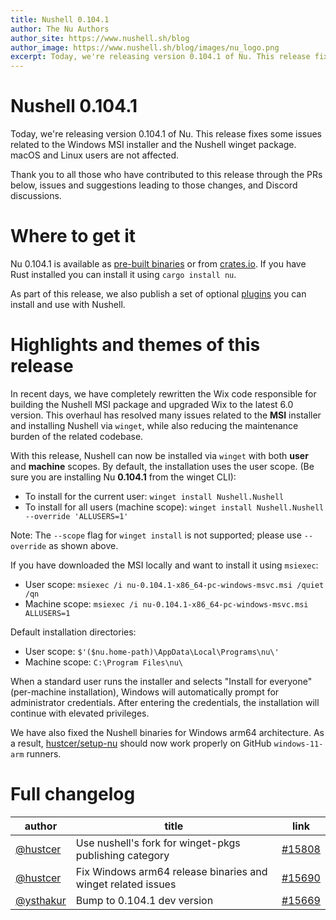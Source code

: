 ```yaml
---
title: Nushell 0.104.1
author: The Nu Authors
author_site: https://www.nushell.sh/blog
author_image: https://www.nushell.sh/blog/images/nu_logo.png
excerpt: Today, we're releasing version 0.104.1 of Nu. This release fixes some issues related to the Windows MSI installer and the Nushell winget package.
---
```


<!-- TODO: complete the excerpt above -->

<!-- NOTE: start from the TODO all the way at the bottom (and sort of work your way up) -->

# Nushell 0.104.1

<!-- TODO: write this excerpt -->

Today, we're releasing version 0.104.1 of Nu. This release fixes some issues related to the Windows MSI installer and the Nushell winget package. macOS and Linux users are not affected.

Thank you to all those who have contributed to this release through the PRs below, issues and suggestions leading to those changes, and Discord discussions.

# Where to get it

Nu 0.104.1 is available as [pre-built binaries](https://github.com/nushell/nushell/releases/tag/0.104.1) or from [crates.io](https://crates.io/crates/nu). If you have Rust installed you can install it using `cargo install nu`.

As part of this release, we also publish a set of optional [plugins](https://www.nushell.sh/book/plugins.html) you can install and use with Nushell.

# Highlights and themes of this release

In recent days, we have completely rewritten the Wix code responsible for building the Nushell MSI package and upgraded Wix to the latest 6.0 version. This overhaul has resolved many issues related to the **MSI** installer and installing Nushell via `winget`, while also reducing the maintenance burden of the related codebase.

With this release, Nushell can now be installed via `winget` with both **user** and **machine** scopes. By default, the installation uses the user scope. (Be sure you are installing Nu **0.104.1** from the winget CLI):

- To install for the current user: `winget install Nushell.Nushell`
- To install for all users (machine scope): `winget install Nushell.Nushell --override 'ALLUSERS=1'`

Note: The `--scope` flag for `winget install` is not supported; please use `--override` as shown above.

If you have downloaded the MSI locally and want to install it using `msiexec`:

- User scope: `msiexec /i nu-0.104.1-x86_64-pc-windows-msvc.msi /quiet /qn`
- Machine scope: `msiexec /i nu-0.104.1-x86_64-pc-windows-msvc.msi ALLUSERS=1`

Default installation directories:

- User scope: `$'($nu.home-path)\AppData\Local\Programs\nu\'`
- Machine scope: `C:\Program Files\nu\`

When a standard user runs the installer and selects "Install for everyone" (per-machine installation), Windows will automatically prompt for administrator credentials. After entering the credentials, the installation will continue with elevated privileges.

We have also fixed the Nushell binaries for Windows arm64 architecture. As a result, [hustcer/setup-nu](https://github.com/hustcer/setup-nu) should now work properly on GitHub `windows-11-arm` runners.

# Full changelog

| author                                   | title                                                        | link                                                    |
| ---------------------------------------- | ------------------------------------------------------------ | ------------------------------------------------------- |
| [@hustcer](https://github.com/hustcer)   | Use nushell's fork for winget-pkgs publishing category       | [#15808](https://github.com/nushell/nushell/pull/15808) |
| [@hustcer](https://github.com/hustcer)   | Fix Windows arm64 release binaries and winget related issues | [#15690](https://github.com/nushell/nushell/pull/15690) |
| [@ysthakur](https://github.com/ysthakur) | Bump to 0.104.1 dev version                                  | [#15669](https://github.com/nushell/nushell/pull/15669) |
